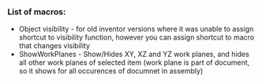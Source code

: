 ### List of macros:
 - Object visibility - for old inventor versions where it was unable to assign shortcut to visibility function, however you can assign shortcut to macro that changes visibility
 - ShowWorkPlanes - Show/Hides XY, XZ and YZ work planes, and hides all other work planes of selected item (work plane is part of document, so it shows for all occurences of documnet in assembly)
 